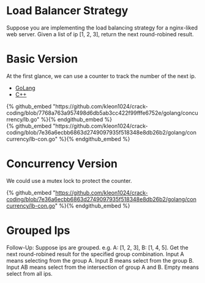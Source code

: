 # Load Balancer Strategy

Suppose you are implementing the load balancing strategy for a nginx-liked web server. Given a list of ip [1, 2, 3], return the next round-robined result.

# Basic Version

At the first glance, we can use a counter to track the number of the next ip.

<div class="markdown-tabs">
<ul class="nav nav-tabs" role="tablist">
<li role="presentation">
<a href="#tab-1-go" aria-controls="tab-1-go" role="tab" data-toggle="tab">GoLang</a>
</li>
<li role="presentation">
<a href="#tab-1-cpp" aria-controls="tab-1-cpp" role="tab" data-toggle="tab">C++</a>
</li>
</ul>

<div class="tab-content">
<div role="tabpanel" class="tab-pane" id="tab-1-go">
{% github_embed "https://github.com/kleon1024/crack-coding/blob/7768a763a957498d6db5ab3cc422f99fffe6752e/golang/concurrency/lb.go" %}{% endgithub_embed %}
</div>
<div role="tabpanel" class="tab-pane" id="tab-1-cpp">
{% github_embed "https://github.com/kleon1024/crack-coding/blob/7e36a6ecbb6863d2749097935f518348e8db26b2/golang/concurrency/lb-con.go" %}{% endgithub_embed %}
</div>
</div>
</div>

# Concurrency Version

We could use a mutex lock to protect the counter.

{% github_embed "https://github.com/kleon1024/crack-coding/blob/7e36a6ecbb6863d2749097935f518348e8db26b2/golang/concurrency/lb-con.go" %}{% endgithub_embed %}

# Grouped Ips

Follow-Up: Suppose ips are grouped. e.g. A: [1, 2, 3], B: [1, 4, 5]. Get the next round-robined result for the specified group combination.
Input A means selecting from the group A. Input B means select from the group B. Input AB means select from the intersection of group A and B. Empty means select from all ips.

